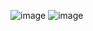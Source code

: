 ![image](https://github.com/user-attachments/assets/44ca9efe-a7cc-4916-8216-166cabfec9a6)
![image](https://github.com/user-attachments/assets/617e2528-eb10-4419-b456-201d772f1293)

